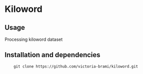 # Kiloword

## Usage
Processing kiloword dataset

## Installation and dependencies
```
    git clone https://github.com/victoria-brami/kiloword.git
```

